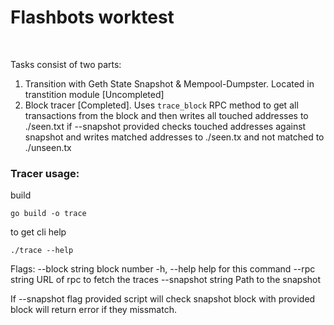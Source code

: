 # Flashbots worktest

&nbsp;

Tasks consist of two parts:

1. Transition with Geth State Snapshot & Mempool-Dumpster. Located in transtition module [Uncompleted]
2. Block tracer [Completed]. Uses `trace_block` RPC method to get all transactions from the block and then writes all touched addresses to ./seen.txt if --snapshot provided checks touched addresses against snapshot and writes matched addresses to ./seen.tx and not matched to ./unseen.tx

### Tracer usage:
build
```
go build -o trace
```

to get cli help
```
./trace --help
```
Flags:
      --block string      block number
  -h, --help              help for this command
      --rpc string        URL of rpc to fetch the traces
      --snapshot string   Path to the snapshot

If --snapshot flag provided script will check snapshot block with provided block will return error if they missmatch.

